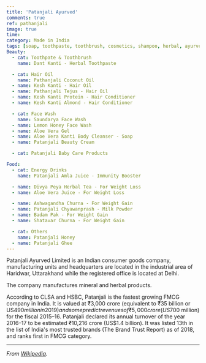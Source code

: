 ```yaml
---
title: 'Patanjali Ayurved'
comments: true
ref: pathanjali
image: true
time:
category: Made in India
tags: [soap, toothpaste, toothbrush, cosmetics, shampoo, herbal, ayurvedic]
Beauty:
  - cat: Toothpate & Toothbrush
    name: Dant Kanti - Herbal Toothpaste

  - cat: Hair Oil
    name: Pathanjali Coconut Oil
  - name: Kesh Kanti - Hair Oil
  - name: Pathanjali Tejus - Hair Oil
  - name: Kesh Kanti Protein - Hair Conditioner
  - name: Kesh Kanti Almond - Hair Conditioner

  - cat: Face Wash
    name: Saundarya Face Wash
  - name: Lemon Honey Face Wash
  - name: Aloe Vera Gel
  - name: Aloe Vera Kanti Body Cleanser - Soap
  - name: Patanjali Beauty Cream

  - cat: Patanjali Baby Care Products

Food:
  - cat: Energy Drinks
    name: Patanjali Amla Juice - Immunity Booster

  - name: Divya Peya Herbal Tea - For Weight Loss
  - name: Aloe Vera Juice - For Weight Loss

  - name: Ashwagandha Churna - For Weight Gain
  - name: Patanjali Chyawanprash - Milk Powder
  - name: Badam Pak - For Weight Gain
  - name: Shatavar Churna - For Weight Gain

  - cat: Others
    name: Patanjali Honey
  - name: Patanjali Ghee
---
```


  Patanjali Ayurved Limited is an Indian consumer goods company, manufacturing units and headquarters are located in the industrial area of Haridwar, Uttarakhand while the registered office is located at Delhi.

  The company manufactures mineral and herbal products.

  According to CLSA and HSBC, Patanjali is the fastest growing FMCG company in India. It is valued at ₹3,000 crore (equivalent to ₹35 billion or US$490 million in 2019) and some predict revenues of ₹5,000 crore (US$700 million) for the fiscal 2015–16. Patanjali declared its annual turnover of the year 2016–17 to be estimated ₹10,216 crore (US$1.4 billion). It was listed 13th in the list of India's most trusted brands (The Brand Trust Report) as of 2018, and ranks first in FMCG category.

---

_From [Wikipedia](https://en.wikipedia.org/wiki/Patanjali_Ayurved)._
